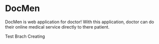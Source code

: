 # DocMen
DocMen is web application for doctor! With this application, doctor can do their online medical service directly to there patient. 

Test Brach Creating
